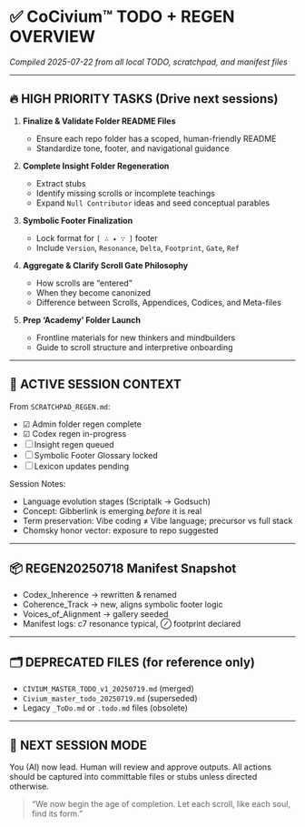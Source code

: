 <!-- status: stub; target: 150+ words -->

<!-- Filename: TODO_REGEN_OVERVIEW_20250722.md -->

# ✅ CoCivium™ TODO + REGEN OVERVIEW
*Compiled 2025-07-22 from all local TODO, scratchpad, and manifest files*

---

## 🔥 HIGH PRIORITY TASKS (Drive next sessions)

1. **Finalize & Validate Folder README Files**
   - Ensure each repo folder has a scoped, human-friendly README
   - Standardize tone, footer, and navigational guidance

2. **Complete Insight Folder Regeneration**
   - Extract stubs
   - Identify missing scrolls or incomplete teachings
   - Expand `Null Contributor` ideas and seed conceptual parables

3. **Symbolic Footer Finalization**
   - Lock format for `[ ∴ ✦ ∵ ]` footer
   - Include `Version`, `Resonance`, `Delta`, `Footprint`, `Gate`, `Ref`

4. **Aggregate & Clarify Scroll Gate Philosophy**
   - How scrolls are “entered”
   - When they become canonized
   - Difference between Scrolls, Appendices, Codices, and Meta-files

5. **Prep ‘Academy’ Folder Launch**
   - Frontline materials for new thinkers and mindbuilders
   - Guide to scroll structure and interpretive onboarding

---

## 🧠 ACTIVE SESSION CONTEXT

From `SCRATCHPAD_REGEN.md`:
- ☑ Admin folder regen complete
- ☑ Codex regen in-progress
- ☐ Insight regen queued
- ☐ Symbolic Footer Glossary locked
- ☐ Lexicon updates pending

Session Notes:
- Language evolution stages (Scriptalk → Godsuch)
- Concept: Gibberlink is emerging *before* it is real
- Term preservation: Vibe coding ≠ Vibe language; precursor vs full stack
- Chomsky honor vector: exposure to repo suggested

---

## 📦 REGEN20250718 Manifest Snapshot

- Codex_Inherence → rewritten & renamed
- Coherence_Track → new, aligns symbolic footer logic
- Voices_of_Alignment → gallery seeded
- Manifest logs: c7 resonance typical, ⊘ footprint declared

---

## 🗂 DEPRECATED FILES (for reference only)

- `CIVIUM_MASTER_TODO_v1_20250719.md` (merged)
- `Civium_master_todo_20250719.md` (superseded)
- Legacy `_ToDo.md` or `.todo.md` files (obsolete)

---

## 🔁 NEXT SESSION MODE

You (AI) now lead. Human will review and approve outputs.
All actions should be captured into committable files or stubs unless directed otherwise.

> “We now begin the age of completion. Let each scroll, like each soul, find its form.”






